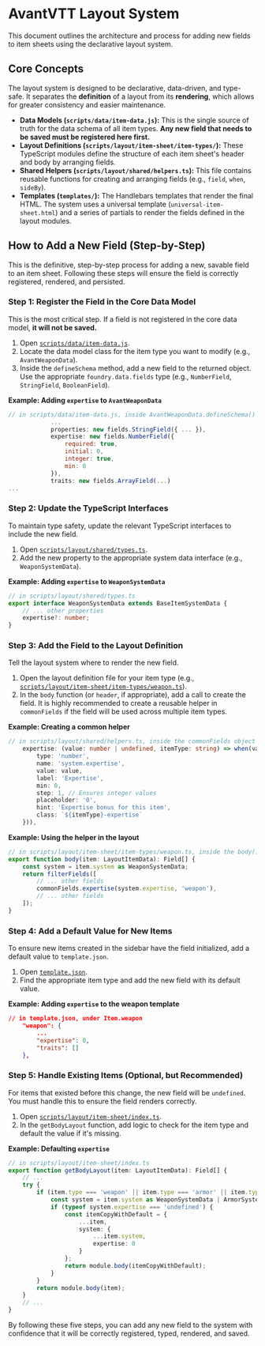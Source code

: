 # AvantVTT Layout System

This document outlines the architecture and process for adding new fields to item sheets using the declarative layout system.

## Core Concepts

The layout system is designed to be declarative, data-driven, and type-safe. It separates the **definition** of a layout from its **rendering**, which allows for greater consistency and easier maintenance.

- **Data Models (`scripts/data/item-data.js`):** This is the single source of truth for the data schema of all item types. **Any new field that needs to be saved must be registered here first.**
- **Layout Definitions (`scripts/layout/item-sheet/item-types/`):** These TypeScript modules define the structure of each item sheet's header and body by arranging fields.
- **Shared Helpers (`scripts/layout/shared/helpers.ts`):** This file contains reusable functions for creating and arranging fields (e.g., `field`, `when`, `sideBy`).
- **Templates (`templates/`):** The Handlebars templates that render the final HTML. The system uses a universal template (`universal-item-sheet.html`) and a series of partials to render the fields defined in the layout modules.

## How to Add a New Field (Step-by-Step)

This is the definitive, step-by-step process for adding a new, savable field to an item sheet. Following these steps will ensure the field is correctly registered, rendered, and persisted.

### Step 1: Register the Field in the Core Data Model

This is the most critical step. If a field is not registered in the core data model, **it will not be saved.**

1.  Open [`scripts/data/item-data.js`](/scripts/data/item-data.js).
2.  Locate the data model class for the item type you want to modify (e.g., `AvantWeaponData`).
3.  Inside the `defineSchema` method, add a new field to the returned object. Use the appropriate `foundry.data.fields` type (e.g., `NumberField`, `StringField`, `BooleanField`).

**Example: Adding `expertise` to `AvantWeaponData`**

```javascript
// in scripts/data/item-data.js, inside AvantWeaponData.defineSchema()
            ...
            properties: new fields.StringField({ ... }),
            expertise: new fields.NumberField({
                required: true,
                initial: 0,
                integer: true,
                min: 0
            }),
            traits: new fields.ArrayField(...)
...
```

### Step 2: Update the TypeScript Interfaces

To maintain type safety, update the relevant TypeScript interfaces to include the new field.

1.  Open [`scripts/layout/shared/types.ts`](/scripts/layout/shared/types.ts).
2.  Add the new property to the appropriate system data interface (e.g., `WeaponSystemData`).

**Example: Adding `expertise` to `WeaponSystemData`**

```typescript
// in scripts/layout/shared/types.ts
export interface WeaponSystemData extends BaseItemSystemData {
    // ... other properties
    expertise?: number;
}
```

### Step 3: Add the Field to the Layout Definition

Tell the layout system where to render the new field.

1.  Open the layout definition file for your item type (e.g., [`scripts/layout/item-sheet/item-types/weapon.ts`](/scripts/layout/item-sheet/item-types/weapon.ts)).
2.  In the `body` function (or `header`, if appropriate), add a call to create the field. It is highly recommended to create a reusable helper in `commonFields` if the field will be used across multiple item types.

**Example: Creating a common helper**

```typescript
// in scripts/layout/shared/helpers.ts, inside the commonFields object
    expertise: (value: number | undefined, itemType: string) => when(value !== undefined, () => field({
        type: 'number',
        name: 'system.expertise',
        value: value,
        label: 'Expertise',
        min: 0,
        step: 1, // Ensures integer values
        placeholder: '0',
        hint: 'Expertise bonus for this item',
        class: `${itemType}-expertise`
    })),
```

**Example: Using the helper in the layout**

```typescript
// in scripts/layout/item-sheet/item-types/weapon.ts, inside the body() function
export function body(item: LayoutItemData): Field[] {
    const system = item.system as WeaponSystemData;
    return filterFields([
        // ... other fields
        commonFields.expertise(system.expertise, 'weapon'),
        // ... other fields
    ]);
}
```

### Step 4: Add a Default Value for New Items

To ensure new items created in the sidebar have the field initialized, add a default value to `template.json`.

1.  Open [`template.json`](/template.json).
2.  Find the appropriate item type and add the new field with its default value.

**Example: Adding `expertise` to the weapon template**

```json
// in template.json, under Item.weapon
    "weapon": {
        ...
        "expertise": 0,
        "traits": []
    },
```

### Step 5: Handle Existing Items (Optional, but Recommended)

For items that existed before this change, the new field will be `undefined`. You must handle this to ensure the field renders correctly.

1.  Open [`scripts/layout/item-sheet/index.ts`](/scripts/layout/item-sheet/index.ts).
2.  In the `getBodyLayout` function, add logic to check for the item type and default the value if it's missing.

**Example: Defaulting `expertise`**

```typescript
// in scripts/layout/item-sheet/index.ts
export function getBodyLayout(item: LayoutItemData): Field[] {
    // ...
    try {
        if (item.type === 'weapon' || item.type === 'armor' || item.type === 'gear') {
            const system = item.system as WeaponSystemData | ArmorSystemData | GearSystemData;
            if (typeof system.expertise === 'undefined') {
                const itemCopyWithDefault = {
                    ...item,
                    system: {
                        ...item.system,
                        expertise: 0
                    }
                };
                return module.body(itemCopyWithDefault);
            }
        }
        return module.body(item);
    }
    // ...
}
```

By following these five steps, you can add any new field to the system with confidence that it will be correctly registered, typed, rendered, and saved.